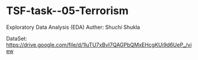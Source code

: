 # TSF-task--05-Terrorism
Exploratory Data Analysis (EDA)
Auther: Shuchi Shukla


DataSet: https://drive.google.com/file/d/1luTU7xBvI7QAGPbQMxEHcgKUi9d6UeP_/view

